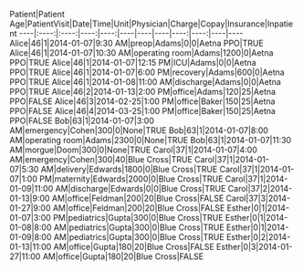 Patient|Patient Age|PatientVisit|Date|Time|Unit|Physician|Charge|Copay|Insurance|Inpatient----|:----:|:----:|----:|----:|----|----|----|----:|----:|----|----Alice|46|1|2014-01-07|9:30 AM|preop|Adams|0|0|Aetna PPO|TRUEAlice|46|1|2014-01-07|10:30 AM|operating room|Adams|1200|0|Aetna PPO|TRUEAlice|46|1|2014-01-07|12:15 PM|ICU|Adams|0|0|Aetna PPO|TRUEAlice|46|1|2014-01-07|6:00 PM|recovery|Adams|600|0|Aetna PPO|TRUEAlice|46|1|2014-01-08|11:00 AM|discharge|Adams|0|0|Aetna PPO|TRUEAlice|46|2|2014-01-13|2:00 PM|office|Adams|120|25|Aetna PPO|FALSEAlice|46|3|2014-02-25|1:00 PM|office|Baker|150|25|Aetna PPO|FALSEAlice|46|4|2014-03-25|1:00 PM|office|Baker|150|25|Aetna PPO|FALSEBob|63|1|2014-01-07|3:00 AM|emergency|Cohen|300|0|None|TRUEBob|63|1|2014-01-07|8:00 AM|operating room|Adams|2300|0|None|TRUEBob|63|1|2014-01-07|11:30 AM|morgue|Doom|300|0|None|TRUECarol|37|1|2014-01-07|4:00 AM|emergency|Cohen|300|40|Blue Cross|TRUECarol|37|1|2014-01-07|5:30 AM|delivery|Edwards|1800|0|Blue Cross|TRUECarol|37|1|2014-01-07|1:00 PM|maternity|Edwards|2000|0|Blue Cross|TRUECarol|37|1|2014-01-09|11:00 AM|discharge|Edwards|0|0|Blue Cross|TRUECarol|37|2|2014-01-13|9:00 AM|office|Feldman|200|20|Blue Cross|FALSECarol|37|3|2014-01-27|9:00 AM|office|Feldman|200|20|Blue Cross|FALSEEsther|0|1|2014-01-07|3:00 PM|pediatrics|Gupta|300|0|Blue Cross|TRUEEsther|0|1|2014-01-08|8:00 AM|pediatrics|Gupta|300|0|Blue Cross|TRUEEsther|0|1|2014-01-09|8:00 AM|pediatrics|Gupta|300|0|Blue Cross|TRUEEsther|0|2|2014-01-13|11:00 AM|office|Gupta|180|20|Blue Cross|FALSEEsther|0|3|2014-01-27|11:00 AM|office|Gupta|180|20|Blue Cross|FALSE
